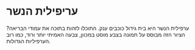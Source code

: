 # עריפילית הנשר

ערפילית הנשר היא בית גידול כוכבים ענק. התוכלו לזהות בתוכה את עמודי הבריאה? הציור
הזה מבוסס על תמונה בצבע מוסט במכוון, צבעה האמיתי יותר ורוד, כמו רוב הערפיליות
הגדולות.
